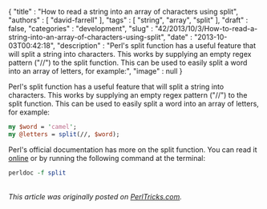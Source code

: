 {
   "title" : "How to read a string into an array of characters using split",
   "authors" : [
      "david-farrell"
   ],
   "tags" : [
      "string",
      "array",
      "split"
   ],
   "draft" : false,
   "categories" : "development",
   "slug" : "42/2013/10/3/How-to-read-a-string-into-an-array-of-characters-using-split",
   "date" : "2013-10-03T00:42:18",
   "description" : "Perl's split function has a useful feature that will split a string into characters. This works by supplying an empty regex pattern (\"//\") to the split function. This can be used to easily split a word into an array of letters, for example:",
   "image" : null
}


Perl's split function has a useful feature that will split a string into characters. This works by supplying an empty regex pattern ("//") to the split function. This can be used to easily split a word into an array of letters, for example:

```perl
my $word = 'camel';
my @letters = split(//, $word);
```

Perl's official documentation has more on the split function. You can read it [online](http://perldoc.perl.org/functions/split.html) or by running the following command at the terminal:

```perl
perldoc -f split
```

\
*This article was originally posted on [PerlTricks.com](http://perltricks.com).*
